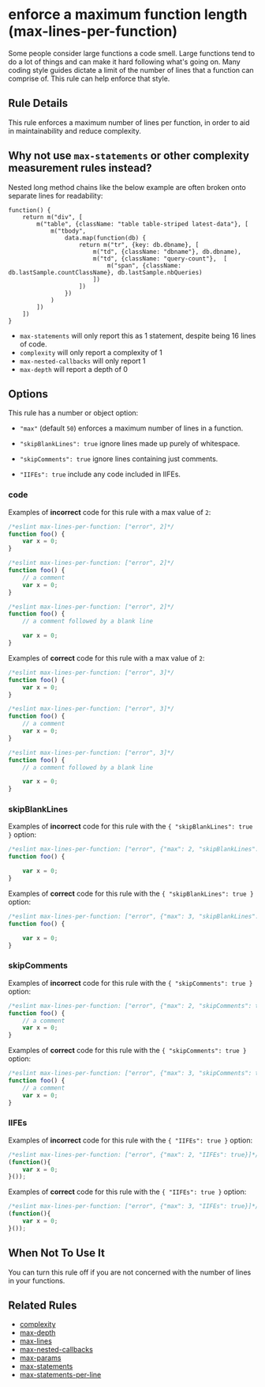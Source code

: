 # enforce a maximum function length (max-lines-per-function)

Some people consider large functions a code smell. Large functions tend to do a lot of things and can make it hard following what's going on. Many coding style guides dictate a limit of the number of lines that a function can comprise of. This rule can help enforce that style.

## Rule Details

This rule enforces a maximum number of lines per function, in order to aid in maintainability and reduce complexity.

## Why not use `max-statements` or other complexity measurement rules instead?

Nested long method chains like the below example are often broken onto separate lines for readability:

```
function() {
    return m("div", [
        m("table", {className: "table table-striped latest-data"}, [
            m("tbody",
                data.map(function(db) {
                    return m("tr", {key: db.dbname}, [
                        m("td", {className: "dbname"}, db.dbname),
                        m("td", {className: "query-count"},  [
                            m("span", {className: db.lastSample.countClassName}, db.lastSample.nbQueries)
                        ])
                    ])
                })
            )
        ])
    ])
}
```

* `max-statements` will only report this as 1 statement, despite being 16 lines of code.
* `complexity` will only report a complexity of 1
* `max-nested-callbacks` will only report 1
* `max-depth` will report a depth of 0

## Options

This rule has a number or object option:

* `"max"` (default `50`) enforces a maximum number of lines in a function.

* `"skipBlankLines": true` ignore lines made up purely of whitespace.

* `"skipComments": true` ignore lines containing just comments.

* `"IIFEs": true` include any code included in IIFEs.

### code

Examples of **incorrect** code for this rule with a max value of `2`:

```js
/*eslint max-lines-per-function: ["error", 2]*/
function foo() {
    var x = 0;
}
```

```js
/*eslint max-lines-per-function: ["error", 2]*/
function foo() {
    // a comment
    var x = 0;
}
```

```js
/*eslint max-lines-per-function: ["error", 2]*/
function foo() {
    // a comment followed by a blank line

    var x = 0;
}
```

Examples of **correct** code for this rule with a max value of `2`:

```js
/*eslint max-lines-per-function: ["error", 3]*/
function foo() {
    var x = 0;
}
```

```js
/*eslint max-lines-per-function: ["error", 3]*/
function foo() {
    // a comment
    var x = 0;
}
```

```js
/*eslint max-lines-per-function: ["error", 3]*/
function foo() {
    // a comment followed by a blank line

    var x = 0;
}
```

### skipBlankLines

Examples of **incorrect** code for this rule with the `{ "skipBlankLines": true }` option:

```js
/*eslint max-lines-per-function: ["error", {"max": 2, "skipBlankLines": true}]*/
function foo() {

    var x = 0;
}
```

Examples of **correct** code for this rule with the `{ "skipBlankLines": true }` option:

```js
/*eslint max-lines-per-function: ["error", {"max": 3, "skipBlankLines": true}]*/
function foo() {

    var x = 0;
}
```

### skipComments

Examples of **incorrect** code for this rule with the `{ "skipComments": true }` option:

```js
/*eslint max-lines-per-function: ["error", {"max": 2, "skipComments": true}]*/
function foo() {
    // a comment
    var x = 0;
}
```

Examples of **correct** code for this rule with the `{ "skipComments": true }` option:

```js
/*eslint max-lines-per-function: ["error", {"max": 3, "skipComments": true}]*/
function foo() {
    // a comment
    var x = 0;
}
```

### IIFEs

Examples of **incorrect** code for this rule with the `{ "IIFEs": true }` option:

```js
/*eslint max-lines-per-function: ["error", {"max": 2, "IIFEs": true}]*/
(function(){
    var x = 0;
}());
```

Examples of **correct** code for this rule with the `{ "IIFEs": true }` option:

```js
/*eslint max-lines-per-function: ["error", {"max": 3, "IIFEs": true}]*/
(function(){
    var x = 0;
}());
```

## When Not To Use It

You can turn this rule off if you are not concerned with the number of lines in your functions.

## Related Rules

* [complexity](complexity.md)
* [max-depth](max-depth.md)
* [max-lines](max-lines.md)
* [max-nested-callbacks](max-nested-callbacks.md)
* [max-params](max-params.md)
* [max-statements](max-statements.md)
* [max-statements-per-line](max-statements-per-line.md)
